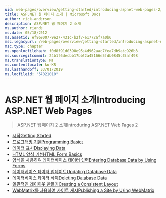 ```yaml
---
uid: web-pages/overview/getting-started/introducing-aspnet-web-pages-2/index
title: ASP.NET 웹 페이지 소개 | Microsoft Docs
author: rick-anderson
description: ASP.NET 웹 페이지 2 소개
ms.author: riande
ms.date: 05/18/2012
ms.assetid: ef969007-9e27-431c-b2f7-e1772af7a0b6
msc.legacyurl: /web-pages/overview/getting-started/introducing-aspnet-web-pages-2
msc.type: chapter
ms.openlocfilehash: f0d8f91d0398e95e4d962aac7fea7db9abc926b3
ms.sourcegitcommit: 24b1f6decbb17bb22a45166e5fdb0845c65af498
ms.translationtype: MT
ms.contentlocale: ko-KR
ms.lasthandoff: 03/01/2019
ms.locfileid: "57021010"
---
```

<a name="introducing-aspnet-web-pages"></a><span data-ttu-id="f6f85-103">ASP.NET 웹 페이지 소개</span><span class="sxs-lookup"><span data-stu-id="f6f85-103">Introducing ASP.NET Web Pages</span></span>
====================
> <span data-ttu-id="f6f85-104">ASP.NET 웹 페이지 2 소개</span><span class="sxs-lookup"><span data-stu-id="f6f85-104">Introducing ASP.NET Web Pages 2</span></span>


- [<span data-ttu-id="f6f85-105">시작</span><span class="sxs-lookup"><span data-stu-id="f6f85-105">Getting Started</span></span>](getting-started.md)
- [<span data-ttu-id="f6f85-106">프로그래밍 기본</span><span class="sxs-lookup"><span data-stu-id="f6f85-106">Programming Basics</span></span>](intro-to-web-pages-programming.md)
- [<span data-ttu-id="f6f85-107">데이터 표시</span><span class="sxs-lookup"><span data-stu-id="f6f85-107">Displaying Data</span></span>](displaying-data.md)
- [<span data-ttu-id="f6f85-108">HTML 양식 기본</span><span class="sxs-lookup"><span data-stu-id="f6f85-108">HTML Form Basics</span></span>](form-basics.md)
- [<span data-ttu-id="f6f85-109">양식을 사용하여 데이터베이스 데이터 입력</span><span class="sxs-lookup"><span data-stu-id="f6f85-109">Entering Database Data by Using Forms</span></span>](entering-data.md)
- [<span data-ttu-id="f6f85-110">데이터베이스 데이터 업데이트</span><span class="sxs-lookup"><span data-stu-id="f6f85-110">Updating Database Data</span></span>](updating-data.md)
- [<span data-ttu-id="f6f85-111">데이터베이스 데이터 삭제</span><span class="sxs-lookup"><span data-stu-id="f6f85-111">Deleting Database Data</span></span>](deleting-data.md)
- [<span data-ttu-id="f6f85-112">일관적인 레이아웃 만들기</span><span class="sxs-lookup"><span data-stu-id="f6f85-112">Creating a Consistent Layout</span></span>](layouts.md)
- [<span data-ttu-id="f6f85-113">WebMatrix를 사용하여 사이트 게시</span><span class="sxs-lookup"><span data-stu-id="f6f85-113">Publishing a Site by Using WebMatrix</span></span>](publishing.md)
